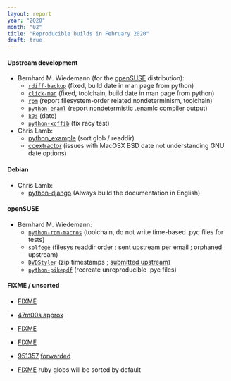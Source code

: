 ```yaml
---
layout: report
year: "2020"
month: "02"
title: "Reproducible builds in February 2020"
draft: true
---
```


#### Upstream development

* Bernhard M. Wiedemann (for the [openSUSE](https://www.opensuse.org/) distribution):
    * [`rdiff-backup`](https://github.com/rdiff-backup/rdiff-backup/pull/258) (fixed, build date in man page from python)
    * [`click-man`](https://github.com/click-contrib/click-man/pull/37) (fixed, toolchain, build date in man page from python)
    * [`rpm`](https://github.com/rpm-software-management/rpm/issues/1056) (report filesystem-order related nondeterminism, toolchain)
    * [`python-enaml`](https://github.com/nucleic/enaml/issues/397) (report nondetermistic .enamlc compiler output)
    * [`k9s`](https://github.com/derailed/k9s/pull/572) (date)
    * [`python-xcffib`](https://github.com/tych0/xcffib/pull/100) (fix racy test)
* Chris Lamb:
    * [python_example](https://github.com/pybind/python_example/pull/53) (sort glob / readdir)
    * [ccextractor](https://github.com/CCExtractor/ccextractor/issues/1230) (issues with MacOSX BSD date not understanding GNU date options)

#### Debian

* Chris Lamb:
    * [python-django](https://salsa.debian.org/python-team/modules/python-django/commit/e43666ba7bdb8cbc73c6c738a11de44fb66fa9c0) (Always build the documentation in English)

#### openSUSE

* Bernhard M. Wiedemann:
    * [`python-rpm-macros`](https://github.com/openSUSE/python-rpm-macros/pull/42) (toolchain, do not write time-based .pyc files for tests)
    * [`solfege`](https://build.opensuse.org/request/show/778645) (filesys readdir order ; sent upstream per email ; orphaned upstream)
    * [`DVDStyler`](https://build.opensuse.org/request/show/775706) (zip timestamps ; [submitted upstream](https://sourceforge.net/p/dvdstyler/DVDStyler/merge-requests/1/))
    * [`python-pikepdf`](https://build.opensuse.org/request/show/778615) (recreate unreproducible .pyc files)

#### FIXME / unsorted

* [FIXME](https://lists.debian.org/debian-devel/2020/02/msg00121.html)

* [47m00s approx](https://fosdem.org/2020/schedule/event/debate_license_compliance/)

* [FIXME](https://bugs.debian.org/796257)

* [FIXME](https://bugs.debian.org/943956#32)

* [951357](https://bugs.debian.org/951357) [forwarded](https://github.com/mate-desktop/mate-desktop/pull/430)

* [FIXME](https://bugs.ruby-lang.org/issues/8709) ruby globs will be sorted by default
